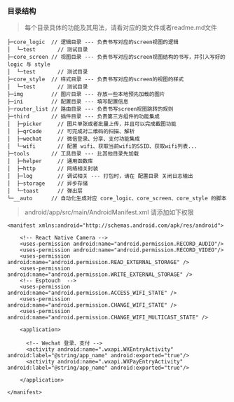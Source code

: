 ### 目录结构
> 每个目录具体的功能及其用法，请看对应的类文件或者readme.md文件

    ├─core_logic  // 逻辑目录 --- 负责书写对应的screen视图的逻辑
    │  └─test       // 测试目录 
    ├─core_screen // 视图目录 --- 负责书写对应的screen视图结构的书写，并引入写好的 logic 与 style
    │  └─test       // 测试目录 
    ├─core_style  // 样式目录 --- 负责书写对应的screen的视图的样式
    │  └─test       // 测试目录 
    ├─img         // 图片目录 --- 存放一些本地预先加载的图片
    ├─ini         // 配置目录 --- 填写配置信息
    ├─router_list // 路由目录 --- 负责书写screen视图跳转的规则
    ├─third       // 插件目录 --- 负责第三方组件的功能集成
    │  ├─picker     // 图片单张或者批量上传，并且可以完成截图功能
    │  ├─qrCode     // 可完成对二维码的扫描、解析
    │  ├─wechat     // 微信登录、分享、支付功能集成
    │  └─wifi       // 配置 wifi、获取当前wifi的SSID、获取wifi列表...
    ├─tools       // 工具目录 --- 比其他目录先加载
    │  ├─helper     // 通用函数库
    │  ├─http       // 网络相关封装
    │  ├─log        // 调试相关 --- 打包时，请在 配置目录 关闭日志输出
    │  ├─storage    // 异步存储
    │  └─toast      // 弹出层
    └─__auto      // 自动化生成对应 core_logic、core_screen、core_style 的脚本

> android/app/src/main/AndroidManifest.xml 请添加如下权限

    <manifest xmlns:android="http://schemas.android.com/apk/res/android">
    
        <!-- React Native Camera -->
        <uses-permission android:name="android.permission.RECORD_AUDIO"/>
        <uses-permission android:name="android.permission.RECORD_VIDEO"/>
        <uses-permission android:name="android.permission.READ_EXTERNAL_STORAGE" />
        <uses-permission android:name="android.permission.WRITE_EXTERNAL_STORAGE" />
        <!-- Esptouch  -->
        <uses-permission android:name="android.permission.ACCESS_WIFI_STATE" />
        <uses-permission android:name="android.permission.CHANGE_WIFI_STATE" />
        <uses-permission android:name="android.permission.CHANGE_WIFI_MULTICAST_STATE" />
    
        <application>

          <!-- Wechat 登录、支付 -->
          <activity android:name=".wxapi.WXEntryActivity" android:label="@string/app_name" android:exported="true"/>
          <activity android:name=".wxapi.WXPayEntryActivity" android:label="@string/app_name" android:exported="true"/>
    
        </application>
    
    </manifest>
